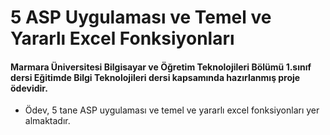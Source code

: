 # 5 ASP Uygulaması ve Temel ve Yararlı Excel Fonksiyonları
#### Marmara Üniversitesi Bilgisayar ve Öğretim Teknolojileri Bölümü 1.sınıf dersi Eğitimde Bilgi Teknolojileri dersi kapsamında hazırlanmış proje ödevidir.

- Ödev, 5 tane ASP uygulaması ve temel ve yararlı excel fonksiyonları yer almaktadır.

